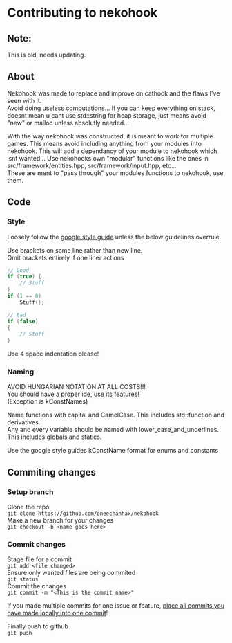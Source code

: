 # Contributing to nekohook

## Note:
This is old, needs updating.

## About
Nekohook was made to replace and improve on cathook and the flaws I've seen with it.   
Avoid doing useless computations... If you can keep everything on stack, doesnt mean u cant use std::string for heap storage, just means avoid "new" or malloc unless absolutly needed...   

With the way nekohook was constructed, it is meant to work for multiple games.
This means avoid including anything from your modules into nekohook. This will add a dependancy of your module to nekohook which isnt wanted...
Use nekohooks own "modular" functions like the ones in src/framework/entities.hpp, src/framework/input.hpp, etc...   
These are ment to "pass through" your modules functions to nekohook, use them.

## Code
### Style
Loosely follow the [google style guide](https://google.github.io/styleguide/cppguide.html) unless the below guidelines overrule.

Use brackets on same line rather than new line.   
Omit brackets entirely if one liner actions
```cpp
// Good
if (true) {
    // Stuff
}
if (1 == 0)
    Stuff();

// Bad
if (false)
{
    // Stuff
}
```

Use 4 space indentation please!

### Naming
AVOID HUNGARIAN NOTATION AT ALL COSTS!!!   
You should have a proper ide, use its features!   
(Exception is kConstNames)   

Name functions with capital and CamelCase. This includes std::function and derivatives.   
Any and every variable should be named with lower_case_and_underlines. This includes globals and statics.

Use the google style guides kConstName format for enums and constants

## Commiting changes
### Setup branch
Clone the repo   
`git clone https://github.com/oneechanhax/nekohook`   
Make a new branch for your changes   
`git checkout -b <name goes here>`   

### Commit changes
Stage file for a commit   
`git add <file changed>`   
Ensure only wanted files are being commited   
`git status`   
Commit the changes   
`git commit -m "<This is the commit name>"`

If you made multiple commits for one issue or feature, [place all commits you have made locally into one commit](https://github.com/todotxt/todo.txt-android/wiki/Squash-All-Commits-Related-to-a-Single-Issue-into-a-Single-Commit)!

Finally push to github   
`git push`

